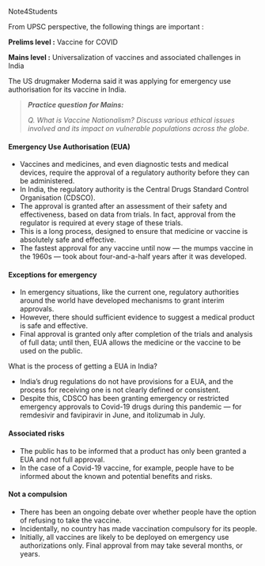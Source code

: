 Note4Students

From UPSC perspective, the following things are important :

**Prelims level :** Vaccine for COVID

**Mains level :** Universalization of vaccines and associated challenges in India

The US drugmaker Moderna said it was applying for emergency use authorisation for its vaccine in India.

> **_Practice question for Mains:_**
> 
> _Q. What is Vaccine Nationalism? Discuss various ethical issues involved and its impact on vulnerable populations across the globe._

#### Emergency Use Authorisation (EUA)

-   Vaccines and medicines, and even diagnostic tests and medical devices, require the approval of a regulatory authority before they can be administered.
-   In India, the regulatory authority is the Central Drugs Standard Control Organisation (CDSCO).
-   The approval is granted after an assessment of their safety and effectiveness, based on data from trials. In fact, approval from the regulator is required at every stage of these trials.
-   This is a long process, designed to ensure that medicine or vaccine is absolutely safe and effective.
-   The fastest approval for any vaccine until now — the mumps vaccine in the 1960s — took about four-and-a-half years after it was developed.

#### Exceptions for emergency

-   In emergency situations, like the current one, regulatory authorities around the world have developed mechanisms to grant interim approvals.
-   However, there should sufficient evidence to suggest a medical product is safe and effective.
-   Final approval is granted only after completion of the trials and analysis of full data; until then, EUA allows the medicine or the vaccine to be used on the public.

What is the process of getting a EUA in India?

-   India’s drug regulations do not have provisions for a EUA, and the process for receiving one is not clearly defined or consistent.
-   Despite this, CDSCO has been granting emergency or restricted emergency approvals to Covid-19 drugs during this pandemic — for remdesivir and favipiravir in June, and itolizumab in July.

#### Associated risks

-   The public has to be informed that a product has only been granted a EUA and not full approval.
-   In the case of a Covid-19 vaccine, for example, people have to be informed about the known and potential benefits and risks.

#### Not a compulsion

-   There has been an ongoing debate over whether people have the option of refusing to take the vaccine.
-   Incidentally, no country has made vaccination compulsory for its people.
-   Initially, all vaccines are likely to be deployed on emergency use authorizations only. Final approval from may take several months, or years.